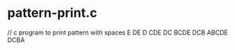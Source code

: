 # pattern-print.c
// c program to print pattern with spaces      E    DE D   CDE  DC  BCDE   DCB ABCDE    DCBA  
